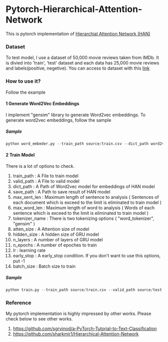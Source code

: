 # Pytorch-Hierarchical-Attention-Network
This is pytorch implementation of [Hierarchial Attention Network (HAN)](https://www.cs.cmu.edu/~hovy/papers/16HLT-hierarchical-attention-networks.pdf)

### Dataset
To test model, I use a dataset of 50,000 movie reviews taken from IMDb. 
It is divied into 'train', 'test' dataset and each data has 25,000 movie reviews and labels(positive, negetive).
You can access to dataset with this [link](http://ai.stanford.edu/~amaas/data/sentiment/)

### How to use it?
Follow the example

#### 1 Generate Word2Vec Embeddings
I implement "gensim" library to generate Word2vec embeddings. To generate word2vec embeddings, follow the sample

##### Sample
```python
python word_embeder.py --train_path source/train.csv --dict_path word2vec --tokenizer_name word_tokenizer --size 200 --window 5 --min_count 3
```

#### 2 Train Model
There is a lot of options to check.
1. train_path : A File to train model
2. valid_path : A File to valid model
3. dict_path : A Path of Word2vec model for embeddings of HAN model
4. save_path : A Path to save result of HAN model
5. max_sent_len : Maximum length of sentence to analysis ( Sentences of each document which is exceed to the limit is eliminated to train model )
6. max_word_len : Maximum length of word to analysis ( Words of each sentence which is exceed to the limit is eliminated to train model )
7. tokenizer_name : There is two tokenizing options ( "word_tokenizer", "gensim" )
8. atten_size : A Attention size of model
9. hidden_size : A hidden size of GRU model
10. n_layers : A number of layers of GRU model
11. n_epochs : A number of epoches to train
12. lr : learning rate
13. early_stop : A early_stop condition. If you don't want to use this options, put -1
14. batch_size : Batch size to train

##### Sample
```python
python train.py --train_path source/train.csv --valid_path source/test.csv --dict_path word2vec/1 --tokenizer_name word_tokenizer --hidden_size 256 --atten_size 128 --min_count 3 --batch_size 16
```

### Reference
My pytorch implementation is highly impressed by other works. Please check below to see other works.
1. https://github.com/sgrvinod/a-PyTorch-Tutorial-to-Text-Classification
2. https://github.com/sharkmir1/Hierarchical-Attention-Network


